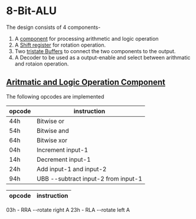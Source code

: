 # 8-Bit-ALU
The design consists of 4 components-
1. A [component](https://github.com/sudipbarua/8-Bit-ALU/blob/master/al8.vhd) for processing arithmetic and logic operation
2. A [Shift register](https://github.com/sudipbarua/8-Bit-ALU/blob/master/rt8.vhd) for rotation operation.
3. Two [tristate Buffers](https://github.com/sudipbarua/8-Bit-ALU/blob/master/buffer.vhd) to connect the two components to the output.
4. A Decoder to be used as a output-enable and select between arithmatic and rotaion operation.

## [Aritmatic and Logic Operation Component](https://github.com/sudipbarua/8-Bit-ALU/blob/master/al8.vhd)
The following opcodes are implemented 

|opcode| instruction |
|------|-------------|
| 44h  | Bitwise or  |
| 54h  | Bitwise and |
| 64h  | Bitwise xor |
| 04h  | Increment input-1|
| 14h  | Decrement input-1|
| 24h  | Add input-1 and input-2|
| 94h  |UBB --subtract input-2 from input-1


|opcode| instruction |
|------|-------------|
03h - RRA --rotate right A
23h - RLA --rotate left A
